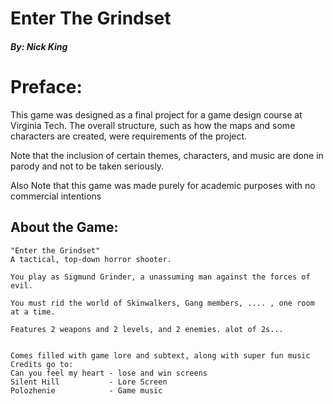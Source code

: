 # Enter The Grindset
##### By: Nick King

# Preface:
This game was designed as a final project for a game design course at Virginia Tech. The overall structure, such as how the maps and some characters are created, were requirements of the project.

Note that the inclusion of certain themes, characters, and music are done in parody and not to be taken seriously.

Also Note that this game was made purely for academic purposes with no commercial intentions

## About the Game:

    "Enter the Grindset"
    A tactical, top-down horror shooter.
    
    You play as Sigmund Grinder, a unassuming man against the forces of evil.
    
    You must rid the world of Skinwalkers, Gang members, .... , one room at a time.

    Features 2 weapons and 2 levels, and 2 enemies. alot of 2s...


    Comes filled with game lore and subtext, along with super fun music
    Credits go to:
    Can you feel my heart - lose and win screens
    Silent Hill           - Lore Screen
    Polozhenie            - Game music
